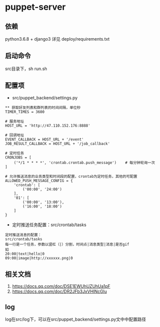 # puppet-server

## 依赖
python3.6.8 + django3 详见 deploy/requirements.txt

## 启动命令
src目录下，sh run.sh

## 配置项

* src/puppet_backend/settings.py

```
** 获取好友列表和群列表的时间间隔，单位秒
TIMER_TIMES = 3600

# 服务地址
HOST_URL = 'http://47.110.152.176:8888'

# 回调地址
EVENT_CALLBACK = HOST_URL + '/event'
JOB_RESULT_CALLBACK = HOST_URL + '/job_callback'

# 定时任务
CRONJOBS = [
    ('*/1 * * * *', 'crontab.crontab.push_message')    # 每分钟轮询一次
]

# 允许推送消息的业务类型和时间段的配置，crontab为定时任务，其他的可配置
ALLOWED_PUSH_MESSAGE_CONFIG = {
    'crontab': [
        ('00:00', '24:00')
    ],
    '01': [
        ('00:00', '13:00'),
        ('16:00', '18:00')
    ]
}
```

* 定时推送任务配置：src/crontab/tasks

```
定时推送消息的配置：
src/crontab/tasks
每一行是一个任务，参数以竖杠（|）分割，时间点|消息类型|消息|是否gif
如
20:00|text|hello|0
09:00|image|http://xxxxxx.png|0

```

## 相关文档
1. https://docs.qq.com/doc/DSE1EWUhUZUhUa1pF
2. https://docs.qq.com/doc/DR2JFb3JxVHlNcGlu

## log
log在src/log下，可以在src/puppet_backend/settings.py文中中配置路径
